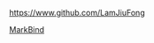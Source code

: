 
<!-- Give link to your github home page -->
<span id="github">https://www.github.com/LamJiuFong</span>

<!-- [CS3281: Give your NUS-OSS project][CS3282: give your internal and external projects related to the module] -->
<span id="projects">[MarkBind](https://github.com/MarkBind/markbind)</span>
